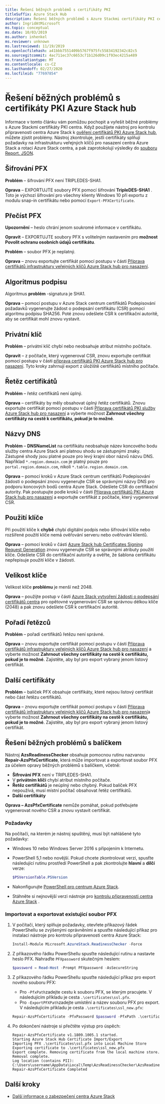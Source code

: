 ```yaml
---
title: Řešení běžných problémů s certifikáty PKI
titleSuffix: Azure Stack Hub
description: Řešení běžných problémů s Azure Stackmi certifikáty PKI centra pomocí nástroje pro kontrolu připravenosti centra Azure Stack
author: IngridAtMicrosoft
ms.topic: conceptual
ms.date: 10/03/2019
ms.author: inhenkel
ms.reviewer: unknown
ms.lastreviewed: 11/19/2019
ms.openlocfilehash: a41bbb7551409b5767f975fc55834192342c82c5
ms.sourcegitcommit: 4ac711ec37c6653c71b126d09c1f93ec4215a489
ms.translationtype: MT
ms.contentlocale: cs-CZ
ms.lasthandoff: 02/27/2020
ms.locfileid: "77697854"
---
```

# <a name="fix-common-issues-with-azure-stack-hub-pki-certificates"></a>Řešení běžných problémů s certifikáty PKI Azure Stack hub

Informace v tomto článku vám pomůžou pochopit a vyřešit běžné problémy s Azure Stackmi certifikáty PKI centra. Když použijete nástroj pro kontrolu připravenosti centra Azure Stack k [ověření certifikátů PKI Azure Stack hub](azure-stack-validate-pki-certs.md), můžete zjistit problémy. Nástroj zkontroluje, jestli certifikáty splňují požadavky na infrastrukturu veřejných klíčů pro nasazení centra Azure Stack a rotaci Azure Stack centra, a pak zaprotokolují výsledky do [souboru Report. JSON](azure-stack-validation-report.md).  

## <a name="pfx-encryption"></a>Šifrování PFX

**Problém** – šifrování PFX není TRIPLEDES-SHA1.

**Oprava** – EXPORTUJTE soubory PFX pomocí šifrování **TripleDES-SHA1** . Toto je výchozí šifrování pro všechny klienty Windows 10 při exportu z modulu snap-in certifikátu nebo pomocí `Export-PFXCertificate`.

## <a name="read-pfx"></a>Přečíst PFX

**Upozornění** – heslo chrání jenom soukromé informace v certifikátu.  

**Opravit** – EXPORTUJTE soubory PFX s volitelným nastavením pro **možnost Povolit ochranu osobních údajů certifikátu**.  

**Problém** – soubor PFX je neplatný.  

**Oprava** – znovu exportujte certifikát pomocí postupu v části [Příprava certifikátů infrastruktury veřejných klíčů Azure Stack hub pro nasazení](azure-stack-prepare-pki-certs.md).

## <a name="signature-algorithm"></a>Algoritmus podpisu

Algoritmus **problém** -signatura je SHA1.

**Oprava** – pomocí postupu v Azure Stack centrum certifikátů Podepisování požadavků vygenerujte žádost o podepsání certifikátu (CSR) pomocí algoritmu podpisu SHA256. Poté znovu odešlete CSR k certifikační autoritě, aby se certifikát mohl znovu vystavit.

## <a name="private-key"></a>Privátní klíč

**Problém** – privátní klíč chybí nebo neobsahuje atribut místního počítače.  

**Opravit** – z počítače, který vygeneroval CSR, znovu exportujte certifikát pomocí postupu v části [příprava certifikátů PKI Azure Stack hub pro nasazení](azure-stack-prepare-pki-certs.md#prepare-certificates-for-deployment). Tyto kroky zahrnují export z úložiště certifikátů místního počítače.

## <a name="certificate-chain"></a>Řetěz certifikátů

**Problém** – řetěz certifikátů není úplný.  

**Oprava** – certifikáty by měly obsahovat úplný řetěz certifikátů. Znovu exportujte certifikát pomocí postupu v části [Příprava certifikátů PKI služby Azure Stack hub pro nasazení](azure-stack-prepare-pki-certs.md#prepare-certificates-for-deployment) a vyberte možnost **Zahrnout všechny certifikáty na cestě k certifikátu, pokud je to možné**.

## <a name="dns-names"></a>Názvy DNS

**Problém** – **DNSNameList** na certifikátu neobsahuje název koncového bodu služby centra Azure Stack ani platnou shodu se zástupnými znaky. Zástupné shody jsou platné pouze pro levý krajní obor názvů názvu DNS. Například `*.region.domain.com` je platný pouze pro `portal.region.domain.com`, nikoli `*.table.region.domain.com`.

**Oprava** – pomocí kroků v Azure Stack centrum certifikátů Podepisování žádosti o podepsání znovu vygenerujte CSR se správnými názvy DNS pro podporu koncových bodů centra Azure Stack. Odešlete CSR do certifikační autority. Pak postupujte podle kroků v části [Příprava certifikátů PKI Azure Stack hub pro nasazení](azure-stack-prepare-pki-certs.md#prepare-certificates-for-deployment) a exportujte certifikát z počítače, který vygeneroval CSR.  

## <a name="key-usage"></a>Použití klíče

Při použití klíče k **chybě** chybí digitální podpis nebo šifrování klíče nebo rozšířené použití klíče nemá ověřování serveru nebo ověřování klientů.  

**Oprava** – pomocí kroků v části [Azure Stack hub Certificates Signing Request Generation](azure-stack-get-pki-certs.md) znovu vygenerujte CSR se správnými atributy použití klíče. Odešlete CSR do certifikační autority a ověřte, že šablona certifikátu nepřepisuje použití klíče v žádosti.

## <a name="key-size"></a>Velikost klíče

Velikost klíče **problému** je menší než 2048.

**Oprava** – použijte postup v části [Azure Stack vytvoření žádosti o podepsání certifikátů centra](azure-stack-get-pki-certs.md) pro opětovné vygenerování CSR se správnou délkou klíče (2048) a pak znovu odešlete CSR k certifikační autoritě.

## <a name="chain-order"></a>Pořadí řetězců

**Problém** – pořadí certifikátů řetězu není správné.  

**Oprava** – znovu exportujte certifikát pomocí postupu v části [Příprava certifikátů infrastruktury veřejných klíčů Azure Stack hub pro nasazení](azure-stack-prepare-pki-certs.md#prepare-certificates-for-deployment) a vyberte možnost **Zahrnout všechny certifikáty na cestě k certifikátu, pokud je to možné**. Zajistěte, aby byl pro export vybraný jenom listový certifikát.

## <a name="other-certificates"></a>Další certifikáty

**Problém** – balíček PFX obsahuje certifikáty, které nejsou listový certifikát nebo část řetězu certifikátů.  

**Oprava** – znovu exportujte certifikát pomocí postupu v části [Příprava certifikátů infrastruktury veřejných klíčů Azure Stack hub pro nasazení](azure-stack-prepare-pki-certs.md#prepare-certificates-for-deployment)a vyberte možnost **Zahrnout všechny certifikáty na cestě k certifikátu, pokud je to možné**. Zajistěte, aby byl pro export vybraný jenom listový certifikát.

## <a name="fix-common-packaging-issues"></a>Řešení běžných problémů s balíčkem

Nástroj **AzsReadinessChecker** obsahuje pomocnou rutinu nazvanou **Repair-AzsPfxCertificate**, která může importovat a exportovat soubor PFX za účelem opravy běžných problémů s balíčkem, včetně:

- **Šifrování PFX** není v TRIPLEDES-SHA1.
- V **privátním klíči** chybí atribut místního počítače.
- **Řetěz certifikátů** je neúplný nebo chybný. Pokud balíček PFX nepoužívá, musí místní počítač obsahovat řetěz certifikátů.
- **Další certifikáty**

**Oprava – AzsPfxCertificate** nemůže pomáhat, pokud potřebujete vygenerovat nového CSR a znovu vystavit certifikát.

### <a name="prerequisites"></a>Požadavky

Na počítači, na kterém je nástroj spuštěný, musí být nahlášené tyto požadavky:

- Windows 10 nebo Windows Server 2016 s připojením k Internetu.
- PowerShell 5,1 nebo novější. Pokud chcete zkontrolovat verzi, spusťte následující rutinu prostředí PowerShell a pak zkontrolujte **hlavní** a **dílčí** verze:

   ```powershell
   $PSVersionTable.PSVersion
   ```

- Nakonfigurujte [PowerShell pro centrum Azure Stack](azure-stack-powershell-install.md).
- Stáhněte si nejnovější verzi nástroje pro [kontrolu připravenosti centra Azure Stack](https://aka.ms/AzsReadinessChecker) .

### <a name="import-and-export-an-existing-pfx-file"></a>Importovat a exportovat existující soubor PFX

1. V počítači, který splňuje požadavky, otevřete příkazový řádek PowerShellu se zvýšenými oprávněními a spusťte následující příkaz pro instalaci nástroje pro kontrolu připravenosti centra Azure Stack:

   ```powershell
   Install-Module Microsoft.AzureStack.ReadinessChecker -Force
   ```

2. Z příkazového řádku PowerShellu spusťte následující rutinu a nastavte heslo PFX. Nahraďte `PFXpassword` skutečným heslem:

   ```powershell
   $password = Read-Host -Prompt PFXpassword -AsSecureString
   ```

3. Z příkazového řádku PowerShellu spusťte následující příkaz pro export nového souboru PFX:

   - Pro `-PfxPath`zadejte cestu k souboru PFX, se kterým pracujete. V následujícím příkladu je cesta `.\certificates\ssl.pfx`.
   - Pro `-ExportPFXPath`zadejte umístění a název souboru PFX pro export. V následujícím příkladu je cesta `.\certificates\ssl_new.pfx`:

   ```powershell
   Repair-AzsPfxCertificate -PfxPassword $password -PfxPath .\certificates\ssl.pfx -ExportPFXPath .\certificates\ssl_new.pfx
   ```  

4. Po dokončení nástroje si přečtěte výstup pro úspěch:

   ```shell
   Repair-AzsPfxCertificate v1.1809.1005.1 started.
   Starting Azure Stack Hub Certificate Import/Export
   Importing PFX .\certificates\ssl.pfx into Local Machine Store
   Exporting certificate to .\certificates\ssl_new.pfx
   Export complete. Removing certificate from the local machine store.
   Removal complete.
   Log location (contains PII): C:\Users\username\AppData\Local\Temp\AzsReadinessChecker\AzsReadinessChecker.log
   Repair-AzsPfxCertificate Completed
   ```

## <a name="next-steps"></a>Další kroky

- [Další informace o zabezpečení centra Azure Stack](azure-stack-rotate-secrets.md)
